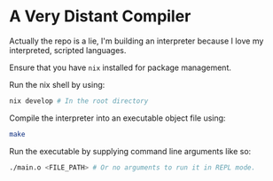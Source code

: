 # A Very Distant Compiler

Actually the repo is a lie, I'm building an interpreter because I love my interpreted, scripted languages.

Ensure that you have `nix` installed for package management.

Run the nix shell by using:

```bash
nix develop # In the root directory
```

Compile the interpreter into an executable object file using:
```bash
make
```

Run the executable by supplying command line arguments like so:
```bash
./main.o <FILE_PATH> # Or no arguments to run it in REPL mode.
```

